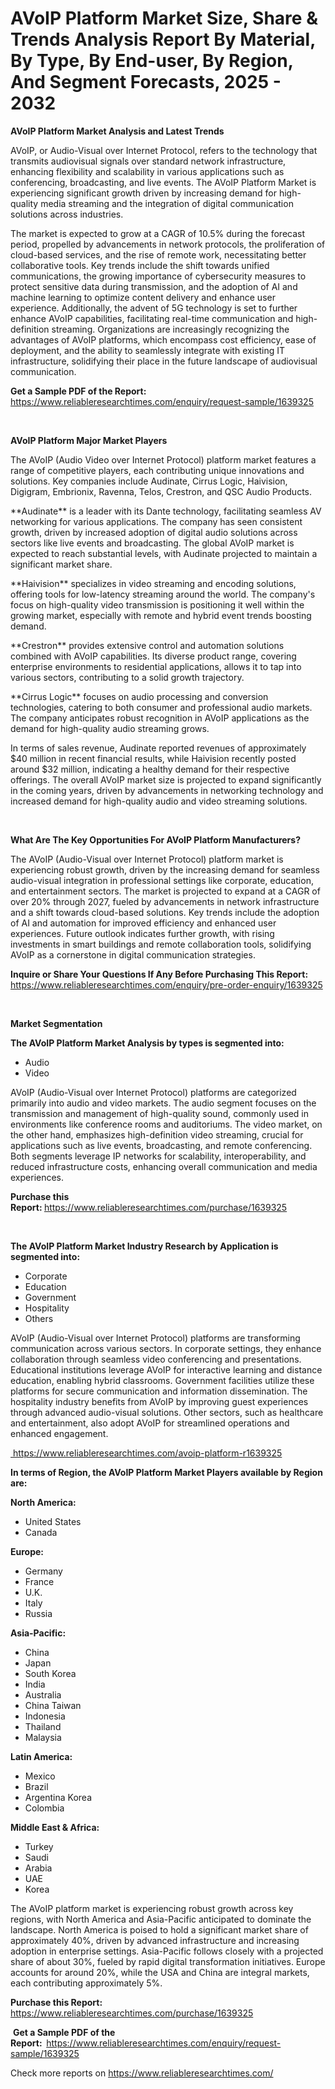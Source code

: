 <p><h1>AVoIP Platform Market Size, Share & Trends Analysis Report By Material, By Type, By End-user, By Region, And Segment Forecasts, 2025 - 2032</h1></p><p><strong>AVoIP Platform Market Analysis and Latest Trends</strong></p>
<p><p>AVoIP, or Audio-Visual over Internet Protocol, refers to the technology that transmits audiovisual signals over standard network infrastructure, enhancing flexibility and scalability in various applications such as conferencing, broadcasting, and live events. The AVoIP Platform Market is experiencing significant growth driven by increasing demand for high-quality media streaming and the integration of digital communication solutions across industries.</p><p>The market is expected to grow at a CAGR of 10.5% during the forecast period, propelled by advancements in network protocols, the proliferation of cloud-based services, and the rise of remote work, necessitating better collaborative tools. Key trends include the shift towards unified communications, the growing importance of cybersecurity measures to protect sensitive data during transmission, and the adoption of AI and machine learning to optimize content delivery and enhance user experience. Additionally, the advent of 5G technology is set to further enhance AVoIP capabilities, facilitating real-time communication and high-definition streaming. Organizations are increasingly recognizing the advantages of AVoIP platforms, which encompass cost efficiency, ease of deployment, and the ability to seamlessly integrate with existing IT infrastructure, solidifying their place in the future landscape of audiovisual communication.</p></p>
<p><strong>Get a Sample PDF of the Report:&nbsp;</strong> <a href="https://www.reliableresearchtimes.com/enquiry/request-sample/1639325?utm_campaign=2531&utm_medium=2&utm_source=Github&utm_content=ia&utm_term=11032025&utm_id=avoip-platform">https://www.reliableresearchtimes.com/enquiry/request-sample/1639325</a></p>
<p>&nbsp;</p>
<p><strong>AVoIP Platform Major Market Players</strong></p>
<p><p>The AVoIP (Audio Video over Internet Protocol) platform market features a range of competitive players, each contributing unique innovations and solutions. Key companies include Audinate, Cirrus Logic, Haivision, Digigram, Embrionix, Ravenna, Telos, Crestron, and QSC Audio Products.</p><p>**Audinate** is a leader with its Dante technology, facilitating seamless AV networking for various applications. The company has seen consistent growth, driven by increased adoption of digital audio solutions across sectors like live events and broadcasting. The global AVoIP market is expected to reach substantial levels, with Audinate projected to maintain a significant market share.</p><p>**Haivision** specializes in video streaming and encoding solutions, offering tools for low-latency streaming around the world. The company's focus on high-quality video transmission is positioning it well within the growing market, especially with remote and hybrid event trends boosting demand.</p><p>**Crestron** provides extensive control and automation solutions combined with AVoIP capabilities. Its diverse product range, covering enterprise environments to residential applications, allows it to tap into various sectors, contributing to a solid growth trajectory.</p><p>**Cirrus Logic** focuses on audio processing and conversion technologies, catering to both consumer and professional audio markets. The company anticipates robust recognition in AVoIP applications as the demand for high-quality audio streaming grows.</p><p>In terms of sales revenue, Audinate reported revenues of approximately $40 million in recent financial results, while Haivision recently posted around $32 million, indicating a healthy demand for their respective offerings. The overall AVoIP market size is projected to expand significantly in the coming years, driven by advancements in networking technology and increased demand for high-quality audio and video streaming solutions.</p></p>
<p>&nbsp;</p>
<p><strong>What Are The Key Opportunities For AVoIP Platform Manufacturers?</strong></p>
<p><p>The AVoIP (Audio-Visual over Internet Protocol) platform market is experiencing robust growth, driven by the increasing demand for seamless audio-visual integration in professional settings like corporate, education, and entertainment sectors. The market is projected to expand at a CAGR of over 20% through 2027, fueled by advancements in network infrastructure and a shift towards cloud-based solutions. Key trends include the adoption of AI and automation for improved efficiency and enhanced user experiences. Future outlook indicates further growth, with rising investments in smart buildings and remote collaboration tools, solidifying AVoIP as a cornerstone in digital communication strategies.</p></p>
<p><strong>Inquire or Share Your Questions If Any Before Purchasing This Report:</strong> <a href="https://www.reliableresearchtimes.com/enquiry/pre-order-enquiry/1639325?utm_campaign=2531&utm_medium=2&utm_source=Github&utm_content=ia&utm_term=11032025&utm_id=avoip-platform">https://www.reliableresearchtimes.com/enquiry/pre-order-enquiry/1639325</a></p>
<p>&nbsp;</p>
<p><strong>Market Segmentation</strong></p>
<p><strong>The AVoIP Platform Market Analysis by types is segmented into:</strong></p>
<p><ul><li>Audio</li><li>Video</li></ul></p>
<p><p>AVoIP (Audio-Visual over Internet Protocol) platforms are categorized primarily into audio and video markets. The audio segment focuses on the transmission and management of high-quality sound, commonly used in environments like conference rooms and auditoriums. The video market, on the other hand, emphasizes high-definition video streaming, crucial for applications such as live events, broadcasting, and remote conferencing. Both segments leverage IP networks for scalability, interoperability, and reduced infrastructure costs, enhancing overall communication and media experiences.</p></p>
<p><strong>Purchase this Report:&nbsp;</strong><a href="https://www.reliableresearchtimes.com/purchase/1639325?utm_campaign=2531&utm_medium=2&utm_source=Github&utm_content=ia&utm_term=11032025&utm_id=avoip-platform">https://www.reliableresearchtimes.com/purchase/1639325</a></p>
<p>&nbsp;</p>
<p><strong>The AVoIP Platform Market Industry Research by Application is segmented into:</strong></p>
<p><ul><li>Corporate</li><li>Education</li><li>Government</li><li>Hospitality</li><li>Others</li></ul></p>
<p><p>AVoIP (Audio-Visual over Internet Protocol) platforms are transforming communication across various sectors. In corporate settings, they enhance collaboration through seamless video conferencing and presentations. Educational institutions leverage AVoIP for interactive learning and distance education, enabling hybrid classrooms. Government facilities utilize these platforms for secure communication and information dissemination. The hospitality industry benefits from AVoIP by improving guest experiences through advanced audio-visual solutions. Other sectors, such as healthcare and entertainment, also adopt AVoIP for streamlined operations and enhanced engagement.</p></p>
<p><a href="https://www.reliableresearchtimes.com/avoip-platform-r1639325?utm_campaign=2531&utm_medium=2&utm_source=Github&utm_content=ia&utm_term=11032025&utm_id=avoip-platform">&nbsp;https://www.reliableresearchtimes.com/avoip-platform-r1639325</a></p>
<p><strong>In terms of Region, the AVoIP Platform Market Players available by Region are:</strong></p>
<p>
    <p> <strong> North America: </strong>
        <ul>
            <li>United States</li>
            <li>Canada</li>
        </ul>
        </p> 
    <p> <strong> Europe: </strong>
        <ul>
            <li>Germany</li>
            <li>France</li>
            <li>U.K.</li>
            <li>Italy</li>
            <li>Russia</li>
        </ul>
        </p> 
    <p> <strong> Asia-Pacific: </strong>
        <ul>
            <li>China</li>
            <li>Japan</li>
            <li>South Korea</li>
            <li>India</li>
            <li>Australia</li>
            <li>China Taiwan</li>
            <li>Indonesia</li>
            <li>Thailand</li>
            <li>Malaysia</li>
        </ul>
        </p> 
    <p> <strong> Latin America: </strong>
        <ul>
            <li>Mexico</li>
            <li>Brazil</li>
            <li>Argentina Korea</li>
            <li>Colombia</li>
        </ul>
        </p> 
    <p> <strong> Middle East & Africa: </strong>
        <ul>
            <li>Turkey</li>
            <li>Saudi</li>
            <li>Arabia</li>
            <li>UAE</li>
            <li>Korea</li>
        </ul>
    </p>
    </p>
<p><p>The AVoIP platform market is experiencing robust growth across key regions, with North America and Asia-Pacific anticipated to dominate the landscape. North America is poised to hold a significant market share of approximately 40%, driven by advanced infrastructure and increasing adoption in enterprise settings. Asia-Pacific follows closely with a projected share of about 30%, fueled by rapid digital transformation initiatives. Europe accounts for around 20%, while the USA and China are integral markets, each contributing approximately 5%.</p></p>
<p><strong>Purchase this Report: </strong><a href="https://www.reliableresearchtimes.com/purchase/1639325?utm_campaign=2531&utm_medium=2&utm_source=Github&utm_content=ia&utm_term=11032025&utm_id=avoip-platform">https://www.reliableresearchtimes.com/purchase/1639325</a></p>
<p>&nbsp;<strong>Get a Sample PDF of the Report:&nbsp;&nbsp;</strong><a href="https://www.reliableresearchtimes.com/enquiry/request-sample/1639325?utm_campaign=2531&utm_medium=2&utm_source=Github&utm_content=ia&utm_term=11032025&utm_id=avoip-platform">https://www.reliableresearchtimes.com/enquiry/request-sample/1639325</a></p>
<p><strong></strong></p>
<p>Check more reports on <a href="https://www.reliableresearchtimes.com/?utm_campaign=2531&utm_medium=2&utm_source=Github&utm_content=ia&utm_term=11032025&utm_id=avoip-platform">https://www.reliableresearchtimes.com/</a></p>